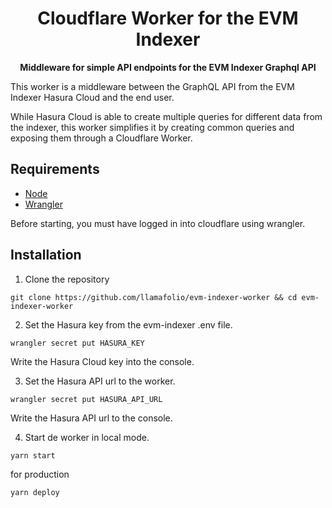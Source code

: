 <h1 align="center">
<strong>Cloudflare Worker for the EVM Indexer</strong>
</h1>
<p align="center">
<strong>Middleware for simple API endpoints for the EVM Indexer Graphql API</strong>
</p>

This worker is a middleware between the GraphQL API from the EVM Indexer Hasura Cloud and the end user.

While Hasura Cloud is able to create multiple queries for different data from the indexer, this worker simplifies it by creating common queries and exposing them through a Cloudflare Worker.



## Requirements

- [Node](https://nodejs.org/en/)
- [Wrangler](https://github.com/cloudflare/wrangler2)

Before starting, you must have logged in into cloudflare using wrangler.

## Installation

1. Clone the repository

```
git clone https://github.com/llamafolio/evm-indexer-worker && cd evm-indexer-worker
```

2. Set the Hasura key from the evm-indexer .env file.

```
wrangler secret put HASURA_KEY
```

Write the Hasura Cloud key into the console.

3. Set the Hasura API url to the worker.

```
wrangler secret put HASURA_API_URL
```

Write the Hasura API url to the console.

4. Start de worker in local mode.

```
yarn start
```

for production

```
yarn deploy
```